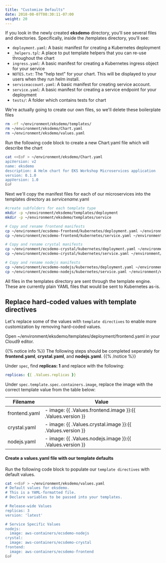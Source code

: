 ```yaml
---
title: "Customize Defaults"
date: 2018-08-07T08:30:11-07:00
weight: 20
---
```


If you look in the newly created **eksdemo** directory, you'll see several files and directories. Specifically, inside the /templates directory, you'll see:

* `deployment.yaml`: A basic manifest for creating a Kubernetes deployment
* `_helpers.tpl`: A place to put template helpers that you can re-use throughout the chart
* `ingress.yaml`: A basic manifest for creating a Kubernetes ingress object for your service
* `NOTES.txt`: The "help text" for your chart. This will be displayed to your users when they run helm install.
* `serviceaccount.yaml`: A basic manifest for creating service account.
* `service.yaml`: A basic manifest for creating a service endpoint for your deployment
* `tests/`: A folder which contains tests for chart

We're actually going to create our own files, so we'll delete these boilerplate files

```sh
rm -rf ~/environment/eksdemo/templates/
rm ~/environment/eksdemo/Chart.yaml
rm ~/environment/eksdemo/values.yaml
```

Run the following code block to create a new Chart.yaml file which will describe the chart

```sh
cat <<EoF > ~/environment/eksdemo/Chart.yaml
apiVersion: v2
name: eksdemo
description: A Helm chart for EKS Workshop Microservices application
version: 0.1.0
appVersion: 1.0
EoF
```

Next we'll copy the manifest files for each of our microservices into the templates directory as *servicename*.yaml

```sh
#create subfolders for each template type
mkdir -p ~/environment/eksdemo/templates/deployment
mkdir -p ~/environment/eksdemo/templates/service

# Copy and rename frontend manifests
cp ~/environment/ecsdemo-frontend/kubernetes/deployment.yaml ~/environment/eksdemo/templates/deployment/frontend.yaml
cp ~/environment/ecsdemo-frontend/kubernetes/service.yaml ~/environment/eksdemo/templates/service/frontend.yaml

# Copy and rename crystal manifests
cp ~/environment/ecsdemo-crystal/kubernetes/deployment.yaml ~/environment/eksdemo/templates/deployment/crystal.yaml
cp ~/environment/ecsdemo-crystal/kubernetes/service.yaml ~/environment/eksdemo/templates/service/crystal.yaml

# Copy and rename nodejs manifests
cp ~/environment/ecsdemo-nodejs/kubernetes/deployment.yaml ~/environment/eksdemo/templates/deployment/nodejs.yaml
cp ~/environment/ecsdemo-nodejs/kubernetes/service.yaml ~/environment/eksdemo/templates/service/nodejs.yaml
```

All files in the templates directory are sent through the template engine. These are currently plain YAML files that would be sent to Kubernetes as-is.

## Replace hard-coded values with template directives
Let's replace some of the values with `template directives` to enable more customization by removing hard-coded values.

Open ~/environment/eksdemo/templates/deployment/frontend.yaml in your Cloud9 editor.

{{% notice info %}}
The following steps should be completed seperately for **frontend.yaml**, **crystal.yaml**, and **nodejs.yaml**.
{{% /notice %}}

Under `spec`, find **replicas: 1**  and replace with the following:

```yaml
replicas: {{ .Values.replicas }}
```

Under `spec.template.spec.containers.image`, replace the image with the correct template value from the table below:

|Filename | Value |
|---|---|
|frontend.yaml|- image: {{ .Values.frontend.image }}:{{ .Values.version }}|
|crystal.yaml|- image: {{ .Values.crystal.image }}:{{ .Values.version }}|
|nodejs.yaml|- image: {{ .Values.nodejs.image }}:{{ .Values.version }}|

#### Create a values.yaml file with our template defaults

Run the following code block to populate our `template directives` with default values.

```sh
cat <<EoF > ~/environment/eksdemo/values.yaml
# Default values for eksdemo.
# This is a YAML-formatted file.
# Declare variables to be passed into your templates.

# Release-wide Values
replicas: 3
version: 'latest'

# Service Specific Values
nodejs:
  image: aws-containers/ecsdemo-nodejs
crystal:
  image: aws-containers/ecsdemo-crystal
frontend:
  image: aws-containers/ecsdemo-frontend
EoF
```
